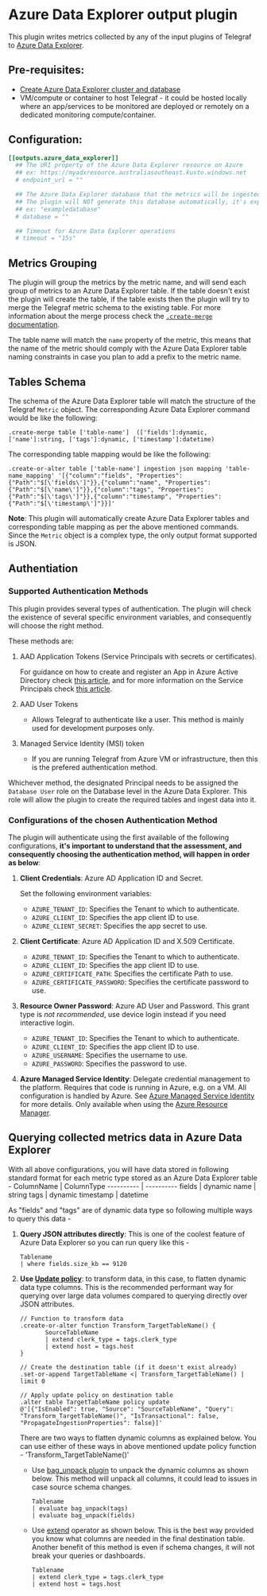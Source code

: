# Azure Data Explorer output plugin

This plugin writes metrics collected by any of the input plugins of Telegraf to [Azure Data Explorer](https://azure.microsoft.com/en-au/services/data-explorer/). 

## Pre-requisites:
- [Create Azure Data Explorer cluster and database](https://docs.microsoft.com/en-us/azure/data-explorer/create-cluster-database-portal)
- VM/compute or container to host Telegraf - it could be hosted locally where an app/services to be monitored are deployed or remotely on a dedicated monitoring compute/container.


## Configuration:

```toml
[[outputs.azure_data_explorer]]
  ## The URI property of the Azure Data Explorer resource on Azure
  ## ex: https://myadxresource.australiasoutheast.kusto.windows.net
  # endpoint_url = ""

  ## The Azure Data Explorer database that the metrics will be ingested into.
  ## The plugin will NOT generate this database automatically, it's expected that this database already exists before ingestion.
  ## ex: "exampledatabase"
  # database = ""

  ## Timeout for Azure Data Explorer operations
  # timeout = "15s"

```

## Metrics Grouping

The plugin will group the metrics by the metric name, and will send each group of metrics to an Azure Data Explorer table. If the table doesn't exist the plugin will create the table, if the table exists then the plugin will try to merge the Telegraf metric schema to the existing table. For more information about the merge process check the [`.create-merge` documentation](https://docs.microsoft.com/en-us/azure/data-explorer/kusto/management/create-merge-table-command).

The table name will match the `name` property of the metric, this means that the name of the metric should comply with the Azure Data Explorer table naming constraints in case you plan to add a prefix to the metric name.

## Tables Schema

The schema of the Azure Data Explorer table will match the structure of the Telegraf `Metric` object. The corresponding Azure Data Explorer command would be like the following:
```
.create-merge table ['table-name']  (['fields']:dynamic, ['name']:string, ['tags']:dynamic, ['timestamp']:datetime)
```

The corresponding table mapping would be like the following:
```
.create-or-alter table ['table-name'] ingestion json mapping 'table-name_mapping' '[{"column":"fields", "Properties":{"Path":"$[\'fields\']"}},{"column":"name", "Properties":{"Path":"$[\'name\']"}},{"column":"tags", "Properties":{"Path":"$[\'tags\']"}},{"column":"timestamp", "Properties":{"Path":"$[\'timestamp\']"}}]'
```

**Note**: This plugin will automatically create Azure Data Explorer tables and corresponding table mapping as per the above mentioned commands. Since the `Metric` object is a complex type, the only output format supported is JSON.

## Authentiation

### Supported Authentication Methods
This plugin provides several types of authentication. The plugin will check the existence of several specific environment variables, and consequently will choose the right method. 

These methods are:


1. AAD Application Tokens (Service Principals with secrets or certificates).

    For guidance on how to create and register an App in Azure Active Directory check [this article](https://docs.microsoft.com/en-us/azure/active-directory/develop/quickstart-register-app#register-an-application), and for more information on the Service Principals check [this article](https://docs.microsoft.com/en-us/azure/active-directory/develop/app-objects-and-service-principals).


2. AAD User Tokens 
    - Allows Telegraf to authenticate like a user. This method is mainly used 
      for development purposes only.

3. Managed Service Identity (MSI) token
    - If you are running Telegraf from Azure VM or infrastructure, then this is the prefered authentication method. 

[principal]: https://docs.microsoft.com/en-us/azure/active-directory/develop/active-directory-application-objects

Whichever method, the designated Principal needs to be assigned the `Database User` role on the Database level in the Azure Data Explorer. This role will allow the plugin to create the required tables and ingest data into it.

### Configurations of the chosen Authentication Method 

The plugin will authenticate using the first available of the
following configurations, **it's important to understand that the assessment, and consequently choosing the authentication method, will happen in order as below**:

1. **Client Credentials**: Azure AD Application ID and Secret.

    Set the following environment variables:

    - `AZURE_TENANT_ID`: Specifies the Tenant to which to authenticate.
    - `AZURE_CLIENT_ID`: Specifies the app client ID to use.
    - `AZURE_CLIENT_SECRET`: Specifies the app secret to use.

2. **Client Certificate**: Azure AD Application ID and X.509 Certificate.

    - `AZURE_TENANT_ID`: Specifies the Tenant to which to authenticate.
    - `AZURE_CLIENT_ID`: Specifies the app client ID to use.
    - `AZURE_CERTIFICATE_PATH`: Specifies the certificate Path to use.
    - `AZURE_CERTIFICATE_PASSWORD`: Specifies the certificate password to use.

3. **Resource Owner Password**: Azure AD User and Password. This grant type is
   *not recommended*, use device login instead if you need interactive login.

    - `AZURE_TENANT_ID`: Specifies the Tenant to which to authenticate.
    - `AZURE_CLIENT_ID`: Specifies the app client ID to use.
    - `AZURE_USERNAME`: Specifies the username to use.
    - `AZURE_PASSWORD`: Specifies the password to use.

4. **Azure Managed Service Identity**: Delegate credential management to the
   platform. Requires that code is running in Azure, e.g. on a VM. All
   configuration is handled by Azure. See [Azure Managed Service Identity][msi]
   for more details. Only available when using the [Azure Resource Manager][arm].

[msi]: https://docs.microsoft.com/en-us/azure/active-directory/msi-overview
[arm]: https://docs.microsoft.com/en-us/azure/azure-resource-manager/resource-group-overview


## Querying collected metrics data in Azure Data Explorer
With all above configurations, you will have data stored in following standard format for each metric type stored as an Azure Data Explorer table -
ColumnName | ColumnType
---------- | ----------
fields	|	dynamic
name	|	string
tags	|	dynamic
timestamp	|	datetime

As "fields" and "tags" are of dynamic data type so following multiple ways to query this data -
1. **Query JSON attributes directly**: This is one of the coolest feature of Azure Data Explorer so you can run query like this -
   ```
   Tablename
   | where fields.size_kb == 9120
   ```
2. **Use [Update policy](https://docs.microsoft.com/en-us/azure/data-explorer/kusto/management/updatepolicy)**: to transform data, in this case, to flatten dynamic data type columns. This is the recommended performant way for querying over large data volumes compared to querying directly over JSON attributes. 
      ```
      // Function to transform data
      .create-or-alter function Transform_TargetTableName() {
             SourceTableName 
             | extend clerk_type = tags.clerk_type
             | extend host = tags.host
      } 

      // Create the destination table (if it doesn't exist already)
      .set-or-append TargetTableName <| Transform_TargetTableName() | limit 0

      // Apply update policy on destination table
      .alter table TargetTableName policy update
      @'[{"IsEnabled": true, "Source": "SourceTableName", "Query": "Transform_TargetTableName()", "IsTransactional": false, "PropagateIngestionProperties": false}]'

      ```
      There are two ways to flatten dynamic columns as explained below. You can use either of these ways in above mentioned update policy function - 'Transform_TargetTableName()'
    - Use [bag_unpack plugin](https://docs.microsoft.com/en-us/azure/data-explorer/kusto/query/bag-unpackplugin) to unpack the dynamic columns as shown below. This method will unpack all columns, it could lead to issues in case source schema changes.
       ```
       Tablename
       | evaluate bag_unpack(tags)
       | evaluate bag_unpack(fields)
       ```
    
    - Use [extend](https://docs.microsoft.com/en-us/azure/data-explorer/kusto/query/extendoperator) operator as shown below. This is the best way provided you know what columns are needed in the final destination table. Another benefit of this method is even if schema changes, it will not break your queries or dashboards.
       ```
       Tablename
       | extend clerk_type = tags.clerk_type
       | extend host = tags.host
       ```


